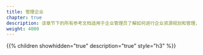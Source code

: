 ```yaml
---
title: 管理企业
chapter: true
description: 该章节下的所有参考文档适用于企业管理员了解如何进行企业资源规划和管理，企业中台建设等内容
weight: 4000
---
```


{{% children showhidden="true" description="true" style="h3"  %}}
